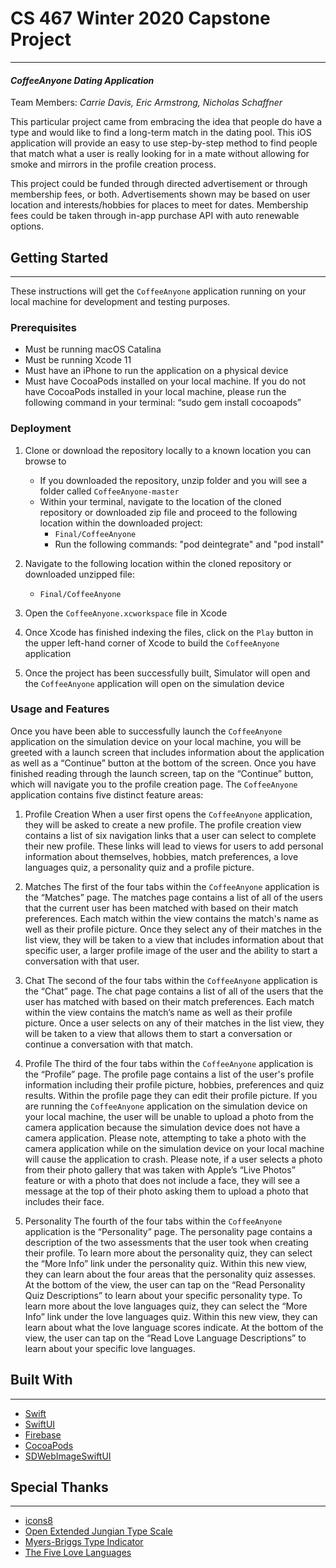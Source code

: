 # CS 467 Winter 2020 Capstone Project
---
#### _CoffeeAnyone Dating Application_

Team Members: _Carrie Davis, Eric Armstrong, Nicholas Schaffner_ 

This particular project came from embracing the idea that people do have a type and would like to find a long-term match in the dating pool. This iOS application will provide an easy to use step-by-step method to find people that match what a user is really looking for in a mate without allowing for smoke and mirrors in the profile creation process.

This project could be funded through directed advertisement or through membership fees, or both. Advertisements shown may be based on user location and interests/hobbies for places to meet for dates. Membership fees could be taken through in-app purchase API with auto renewable options.

## Getting Started ##
---
These instructions will get the `CoffeeAnyone` application running on your local machine for development and testing purposes. 

### Prerequisites
- Must be running macOS Catalina
- Must be running Xcode 11
- Must have an iPhone to run the application on a physical device
- Must have CocoaPods installed on your local machine. If you do not have CocoaPods installed in your local machine, please run the following command in your terminal: “sudo gem install cocoapods”

### Deployment
1) Clone or download the repository locally to a known location you can browse to
    - If you downloaded the repository, unzip folder and you will see a folder called `CoffeeAnyone-master`
    - Within your terminal, navigate to the location of the cloned repository or downloaded zip file and proceed to the following location within the downloaded project:
        - `Final/CoffeeAnyone`
        - Run the following commands: "pod deintegrate" and "pod install"

2) Navigate to the following location within the cloned repository or downloaded unzipped file:
    - `Final/CoffeeAnyone`

3) Open the `CoffeeAnyone.xcworkspace` file in Xcode

4) Once Xcode has finished indexing the files, click on the `Play` button in the upper left-hand corner of Xcode to build the `CoffeeAnyone` application

5) Once the project has been successfully built, Simulator will open and the `CoffeeAnyone` application will open on the simulation device

### Usage and Features
Once you have been able to successfully launch the `CoffeeAnyone` application on the simulation device on your local machine, you will be greeted with a launch screen that includes information about the application as well as a “Continue” button at the bottom of the screen. Once you have finished reading through the launch screen, tap on the “Continue” button, which will navigate you to the profile creation page. The `CoffeeAnyone` application contains five distinct feature areas:
1) Profile Creation
When a user first opens the `CoffeeAnyone` application, they will be asked to create a new profile. The profile creation view contains a list of six navigation links that a user can select to complete their new profile. These links will lead to views for users to add personal information about themselves, hobbies, match preferences, a love languages quiz, a personality quiz and a profile picture.

2) Matches
The first of the four tabs within the `CoffeeAnyone` application is the “Matches” page. The matches page contains a list of all of the users that the current user has been matched with based on their match preferences. Each match within the view contains the match's name as well as their profile picture. Once they select any of their matches in the list view, they will be taken to a view that includes information about that specific user, a larger profile image of the user and the ability to start a conversation with that user.

3) Chat
The second of the four tabs within the `CoffeeAnyone` application is the “Chat” page. The chat page contains a list of all of the users that the user has matched with based on their match preferences. Each match within the view contains the match’s name as well as their profile picture. Once a user selects on any of their matches in the list view, they will be taken to a view that allows them to start a conversation or continue a conversation with that match.

4) Profile
The third of the four tabs within the `CoffeeAnyone` application is the “Profile” page. The profile page contains a list of the user's profile information including their profile picture, hobbies, preferences and quiz results. Within the profile page they can edit their profile picture. If you are running the `CoffeeAnyone` application on the simulation device on your local machine, the user will be unable to upload a photo from the camera application because the simulation device does not have a camera application. Please note, attempting to take a photo with the camera application while on the simulation device on your local machine will cause the application to crash. Please note, if a user selects a photo from their photo gallery that was taken with Apple’s “Live Photos” feature or with a photo that does not include a face, they will see a message at the top of their photo asking them to upload a photo that includes their face.

5) Personality
The fourth of the four tabs within the `CoffeeAnyone` application is the “Personality” page. The personality page contains a description of the two assessments that the user took when creating their profile. To learn more about the personality quiz, they can select the “More Info” link under the personality quiz. Within this new view, they can learn about the four areas that the personality quiz assesses. At the bottom of the view, the user can tap on the “Read Personality Quiz Descriptions” to learn about your specific personality type. To learn more about the love languages quiz, they can select the “More Info” link under the love languages quiz. Within this new view, they can learn about what the love language scores indicate. At the bottom of the view, the user can tap on the “Read Love Language Descriptions” to learn about your specific love languages.

## Built With
---
* [Swift](https://swift.org)
* [SwiftUI](https://developer.apple.com/documentation/swiftui)
* [Firebase](https://firebase.google.com)
* [CocoaPods](https://cocoapods.org)
* [SDWebImageSwiftUI](https://github.com/SDWebImage/SDWebImageSwiftUI)

## Special Thanks
---
* [icons8](icons8.com)
* [Open Extended Jungian Type Scale](http://www.jungtype.com/index.htm)
* [Myers-Briggs Type Indicator](https://www.verywellmind.com/the-myers-briggs-type-indicator-2795583)
* [The Five Love Languages](https://www.5lovelanguages.com)
